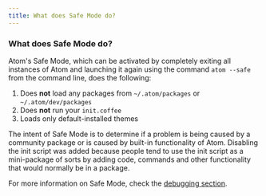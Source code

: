```yaml
---
title: What does Safe Mode do?
---
```

### What does Safe Mode do?

Atom's Safe Mode, which can be activated by completely exiting all instances of Atom and launching it again using the command `atom --safe` from the command line, does the following:

1. Does **not** load any packages from `~/.atom/packages` or `~/.atom/dev/packages`
1. Does **not** run your `init.coffee`
1. Loads only default-installed themes

The intent of Safe Mode is to determine if a problem is being caused by a community package or is caused by built-in functionality of Atom. Disabling the init script was added because people tend to use the init script as a mini-package of sorts by adding code, commands and other functionality that would normally be in a package.

For more information on Safe Mode, check the [debugging section](http://flight-manual.atom.io/hacking-atom/sections/debugging/).
